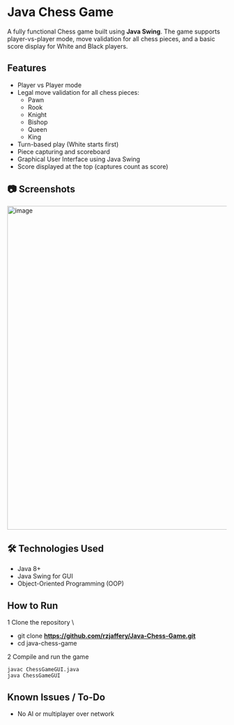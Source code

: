 # Java Chess Game

A fully functional Chess game built using **Java Swing**. The game supports player-vs-player mode, move validation for all chess pieces, and a basic score display for White and Black players.

## Features

- Player vs Player mode
- Legal move validation for all chess pieces:
  - Pawn
  - Rook
  - Knight
  - Bishop
  - Queen
  - King
- Turn-based play (White starts first)
- Piece capturing and scoreboard
- Graphical User Interface using Java Swing
- Score displayed at the top (captures count as score)

## 📷 Screenshots
<img width="641" height="743" alt="image" src="https://github.com/user-attachments/assets/00ddffd8-3000-43c5-85a1-8b51eab590aa" />

## 🛠 Technologies Used

- Java 8+
- Java Swing for GUI
- Object-Oriented Programming (OOP)

## How to Run
1 Clone the repository \
 - git clone **https://github.com/rzjaffery/Java-Chess-Game.git** 
 - cd java-chess-game

2 Compile and run the game
```
javac ChessGameGUI.java
java ChessGameGUI
```
## Known Issues / To-Do
- No AI or multiplayer over network
